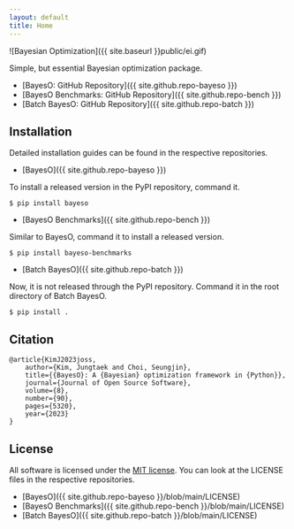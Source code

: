 ```yaml
---
layout: default
title: Home
---
```


![Bayesian Optimization]({{ site.baseurl }}public/ei.gif)

Simple, but essential Bayesian optimization package.

* [BayesO: GitHub Repository]({{ site.github.repo-bayeso }})
* [BayesO Benchmarks: GitHub Repository]({{ site.github.repo-bench }})
* [Batch BayesO: GitHub Repository]({{ site.github.repo-batch }})

## Installation

Detailed installation guides can be found in the respective repositories.

* [BayesO]({{ site.github.repo-bayeso }})

To install a released version in the PyPI repository, command it.

```shell
$ pip install bayeso
```

* [BayesO Benchmarks]({{ site.github.repo-bench }})

Similar to BayesO, command it to install a released version.

```shell
$ pip install bayeso-benchmarks
```

* [Batch BayesO]({{ site.github.repo-batch }})

Now, it is not released through the PyPI repository.
Command it in the root directory of Batch BayesO.

```shell
$ pip install .
```

## Citation

```
@article{KimJ2023joss,
    author={Kim, Jungtaek and Choi, Seungjin},
    title={{BayesO}: A {Bayesian} optimization framework in {Python}},
    journal={Journal of Open Source Software},
    volume={8},
    number={90},
    pages={5320},
    year={2023}
}
```

## License

All software is licensed under the [MIT license](https://en.wikipedia.org/wiki/MIT_License).
You can look at the LICENSE files in the respective repositories.

* [BayesO]({{ site.github.repo-bayeso }}/blob/main/LICENSE)
* [BayesO Benchmarks]({{ site.github.repo-bench }}/blob/main/LICENSE)
* [Batch BayesO]({{ site.github.repo-batch }}/blob/main/LICENSE)
